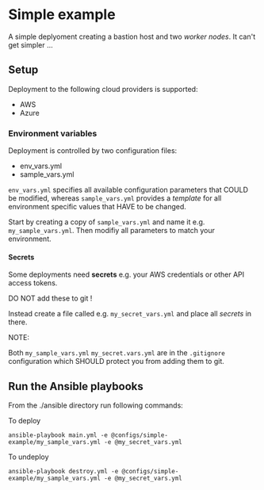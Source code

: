 # Simple example

A simple deplyoment creating a bastion host and two *worker nodes*. It can't get simpler ...

## Setup

Deployment to the following cloud providers is supported:

* AWS
* Azure

### Environment variables

Deployment is controlled by two configuration files: 

* env_vars.yml
* sample_vars.yml

`env_vars.yml` specifies all available configuration parameters that COULD be modified, whereas `sample_vars.yml` provides a *template* for all environment specific values that HAVE to be changed.

Start by creating a copy of `sample_vars.yml` and name it e.g. `my_sample_vars.yml`. Then modifiy all parameters to match your environment.

#### Secrets

Some deployments need **secrets** e.g. your AWS credentials or other API access tokens. 

DO NOT add these to git !

Instead create a file called e.g. `my_secret_vars.yml` and place all *secrets* in there.

NOTE:  

Both `my_sample_vars.yml` `my_secret.vars.yml` are in the `.gitignore` configuration which SHOULD protect you from adding them to git.

## Run the Ansible playbooks

From the ./ansible directory run following commands:

To deploy

```shell
ansible-playbook main.yml -e @configs/simple-example/my_sample_vars.yml -e @my_secret_vars.yml
```

To undeploy

```shell
ansible-playbook destroy.yml -e @configs/simple-example/my_sample_vars.yml -e @my_secret_vars.yml
```
